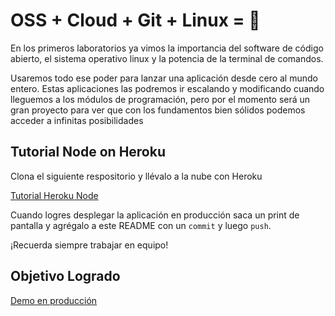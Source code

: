 # OSS + Cloud + Git + Linux = :rocket:

En los primeros laboratorios ya vimos la importancia del software de código abierto, el sistema operativo linux y la potencia de la terminal de comandos.

Usaremos todo ese poder para lanzar una aplicación desde cero al mundo entero. Estas aplicaciones las podremos ir escalando y modificando cuando lleguemos a los módulos de programación, pero por el momento será un gran proyecto para ver que con los fundamentos bien sólidos podemos acceder a infinitas posibilidades

## Tutorial Node on Heroku

Clona el siguiente respositorio y llévalo a la nube con Heroku

[Tutorial Heroku Node](https://github.com/heroku/node-js-getting-started)

Cuando logres desplegar la aplicación en producción saca un print de pantalla y agrégalo a este README con un `commit` y luego `push`.

¡Recuerda siempre trabajar en equipo!

## Objetivo Logrado
[Demo en producción](https://pacific-lake-91575.herokuapp.com/)